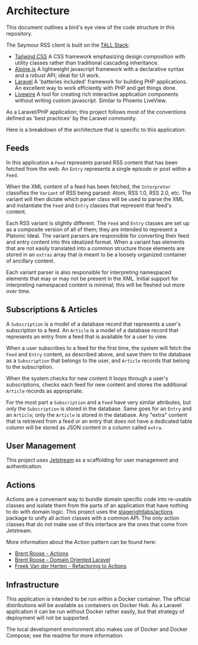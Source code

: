 # Architecture

This document outlines a bird's eye view of the code structure in this repository.

The Seymour RSS client is built on the [TALL Stack](https://tallstack.dev/):

- [Tailwind CSS](https://tailwindcss.com/) A CSS framework emphasizing design composition with utility classes rather than traditional cascading inheritance.
- [Alpine.js](https://github.com/alpinejs/alpine) A lightweight javascript framework with a declarative syntax and a robust API; ideal for UI work.
- [Laravel](https://laravel.com/) A 'batteries included' framework for building PHP applications. An excellent way to work efficiently with PHP and get things done.
- [Livewire](https://laravel-livewire.com/) A tool for creating rich interactive application components without writing custom javascript. Similar to Phoenix LiveView.

As a Laravel/PHP application; this project follows most of the conventions defined as 'best practices' by the Laravel community.

Here is a breakdown of the architecture that is specific to this application:

## Feeds

In this application a `Feed` represents parsed RSS content that has been fetched from the web. An `Entry` represents a single episode or post within a `Feed`.

When the XML content of a feed has been fetched, the `Interpreter` classifies the `Variant` of RSS being parsed: Atom, RSS 1.0, RSS 2.0, etc. The variant will then dictate which parser class will be used to parse the XML and instantiate the `Feed` and `Entry` classes that represent that feed's content.

Each RSS variant is slightly different.  The `Feed` and `Entry` classes are set up as a composite version of all of them; they are intended to represent a Platonic Ideal.  The variant parsers are responsible for converting their feed and entry content into this idealized format.  When a variant has elements that are not easily translated into a common structure those elements are stored in an `extras` array that is meant to be a loosely organized container of ancillary content.

Each variant parser is also responsible for interpreting namespaced elements that may or may not be present in the XML. Initial support for interpreting namespaced content is minimal; this will be fleshed out more over time.

## Subscriptions & Articles

A `Subscription` is a model of a database record that represents a user's subscription to a feed. An `Article` is a model of a database record that represents an entry from a feed that is available for a user to view.

When a user subscribes to a feed for the first time, the system will fetch the `Feed` and `Entry` content, as described above, and save them to the database as a `Subscription` that belongs to the user, and `Article` records that belong to the subscription.

When the system checks for new content it loops through a user's subscriptions, checks each feed for new content and stores the additional `Article` records as appropriate.

For the most part a `Subscription` and a `Feed` have very similar attributes, but only the `Subscription` is stored in the database. Same goes for an `Entry` and an `Article`; only the `Article` is stored in the database.  Any "extra" content that is retrieved from a feed or an entry that does not have a dedicated table column will be stored as JSON content in a column called `extra`.

## User Management

This project uses [Jetstream](https://jetstream.laravel.com/) as a scaffolding for user management and authentication.

## Actions

Actions are a convenient way to bundle domain specific code into re-usable classes and isolate them from the parts of an application that have nothing to do with domain logic. This project uses the [stagerightlabs/actions](https://github.com/stagerightlabs/actions/) package to unify all action classes with a common API. The only action classes that do not make use of this interface are the ones that come from Jetstream.

More information about the Action pattern can be found here:

- [Brent Roose - Actions](https://stitcher.io/blog/laravel-beyond-crud-03-actions)
- [Brent Roose - Domain Oriented Laravel](https://stitcher.io/blog/laravel-beyond-crud-01-domain-oriented-laravel)
- [Freek Van der Herten - Refactoring to Actions](https://freek.dev/1371-refactoring-to-actions)

## Infrastructure

This application is intended to be run within a Docker container. The official distributions will be available as containers on Docker Hub. As a Laravel application it can be run without Docker rather easily, but that strategy of deployment will not be supported.

The local development environment also makes use of Docker and Docker Compose; see the readme for more information.

